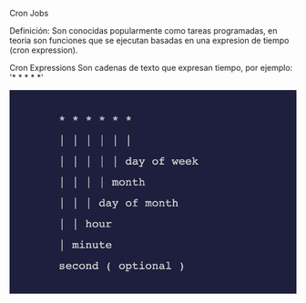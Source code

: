 Cron Jobs

Definición:
Son conocidas popularmente como tareas programadas, en teoria son funciones que se ejecutan basadas en una expresion de tiempo (cron expression).

Cron Expressions
Son cadenas de texto que expresan tiempo, por ejemplo: '* * * * *' 

![Ejemplo](https://raw.githubusercontent.com/aprendeweb/file-mover-cron-job/master/cron.png)
